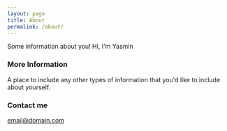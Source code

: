 ```yaml
---
layout: page
title: About
permalink: /about/
---
```


Some information about you!
Hi,
I'm Yasmin
### More Information

A place to include any other types of information that you'd like to include about yourself.

### Contact me

[email@domain.com](mailto:email@domain.com)
